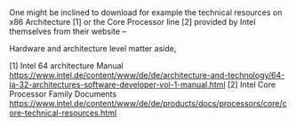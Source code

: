 # 

One might be inclined to download for example the technical resources on x86 Architecture [1] or the Core Processor line [2] provided by Intel themselves from their website – 

Hardware and architecture level matter aside, 


[1] Intel 64 architecture Manual https://www.intel.de/content/www/de/de/architecture-and-technology/64-ia-32-architectures-software-developer-vol-1-manual.html
[2] Intel Core Processor Family Documents https://www.intel.de/content/www/de/de/products/docs/processors/core/core-technical-resources.html

